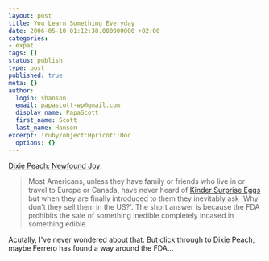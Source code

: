 ```yaml
---
layout: post
title: You Learn Something Everyday
date: 2006-05-10 01:12:38.000000000 +02:00
categories:
- expat
tags: []
status: publish
type: post
published: true
meta: {}
author:
  login: shanson
  email: papascott-wp@gmail.com
  display_name: PapaScott
  first_name: Scott
  last_name: Hanson
excerpt: !ruby/object:Hpricot::Doc
  options: {}
---
```

<p><a href="http://dixiepeach.blogspot.com/2006/05/newfound-joy.html" title="Dixie Peach: Newfound Joy">Dixie Peach: Newfound Joy</a>:<br />
<blockquote>Most Americans, unless they have family or friends who live in or travel to Europe or Canada, have never heard of <a href="http://en.wikipedia.org/wiki/Kinder_Surprise">Kinder Surprise Eggs</a> but when they are finally introduced to them they inevitably ask 'Why don't they sell them in the US?'. The short answer is because the FDA prohibits the sale of something inedible completely incased in something edible.</p></blockquote>
<p> Acutally, I've never wondered about that. But click through to Dixie Peach, maybe Ferrero has found a way around the FDA...</p>
